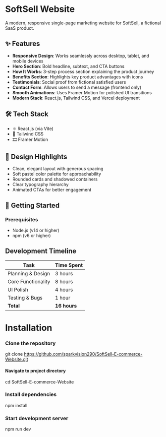 # SoftSell Website

A modern, responsive single-page marketing website for SoftSell, a fictional SaaS product.


## ✨ Features

- **Responsive Design**: Works seamlessly across desktop, tablet, and mobile devices
- **Hero Section**: Bold headline, subtext, and CTA buttons
- **How It Works**: 3-step process section explaining the product journey
- **Benefits Section**: Highlights key product advantages with icons
- **Testimonials**: Social proof from fictional satisfied users
- **Contact Form**: Allows users to send a message (frontend only)
- **Smooth Animations**: Uses Framer Motion for polished UI transitions
- **Modern Stack**: React.js, Tailwind CSS, and Vercel deployment

## 🛠️ Tech Stack

- ⚛️ React.js (via Vite)
- 💨 Tailwind CSS
- 🎞️ Framer Motion

## 🎨 Design Highlights

- Clean, elegant layout with generous spacing
- Soft pastel color palette for approachability
- Rounded cards and shadowed containers
- Clear typography hierarchy
- Animated CTAs for better engagement

## 🚀 Getting Started

### Prerequisites

- Node.js (v14 or higher)
- npm (v6 or higher)

## Development Timeline

| Task               | Time Spent |
|--------------------|------------|
| Planning & Design  | 3 hours    |
| Core Functionality | 8 hours    |
| UI Polish          | 4 hours    |
| Testing & Bugs     | 1 hour     |
| **Total**          | **16 hours** |

# Installation

### Clone the repository
git clone https://github.com/sparkvision290/SoftSell-E-commerce-Website.git

#### Navigate to project directory
cd SoftSell-E-commerce-Website

### Install dependencies
npm install

### Start development server
npm run dev


